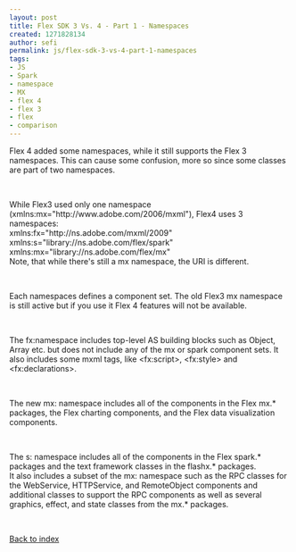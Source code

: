 ```yaml
---
layout: post
title: Flex SDK 3 Vs. 4 - Part 1 - Namespaces
created: 1271828134
author: sefi
permalink: js/flex-sdk-3-vs-4-part-1-namespaces
tags:
- JS
- Spark
- namespace
- MX
- flex 4
- flex 3
- flex
- comparison
---
```

<p>Flex 4 added some namespaces, while it still supports the Flex 3 namespaces. This can cause some confusion, more so since some classes are part of two namespaces.</p>
<p>&nbsp;</p>
<p>While Flex3 used only one namespace (xmlns:mx=&quot;http://www.adobe.com/2006/mxml&quot;), Flex4 uses 3 namespaces:<br />
xmlns:fx=&quot;http://ns.adobe.com/mxml/2009&quot;<br />
xmlns:s=&quot;library://ns.adobe.com/flex/spark&quot;<br />
xmlns:mx=&quot;library://ns.adobe.com/flex/mx&quot;<br />
Note, that while there's still a mx namespace, the URI is different.</p>
<p>&nbsp;</p>
<p>Each namespaces defines a component set. The old Flex3 mx namespace is still active but if you use it Flex 4 features will not be available.</p>
<p>&nbsp;</p>
<p>The fx:namespace includes top-level AS building blocks such as Object, Array etc. but does not include any of the mx or spark component sets. It also includes some mxml tags, like &lt;fx:script&gt;, &lt;fx:style&gt; and &lt;fx:declarations&gt;.</p>
<p>&nbsp;</p>
<p>The new mx: namespace includes all of the components in the Flex mx.* packages, the Flex charting components, and the Flex data visualization components.</p>
<p>&nbsp;</p>
<p>The s: namespace includes all of the components in the Flex spark.* packages and the text framework classes in the flashx.* packages.<br />
It also includes a subset of the mx: namespace such as the RPC classes for the WebService, HTTPService, and RemoteObject components and additional classes to support the RPC components as well as several graphics, effect, and state classes from the mx.* packages.</p>
<p>&nbsp;</p>
<p><a href="http://www.tikalk.com/flex/flex-sdk-3-vs-sdk-4">Back to index</a></p>
<p>&nbsp;</p>
